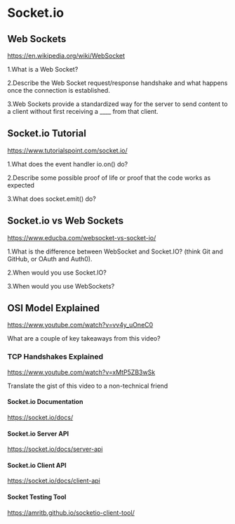 # Socket.io

## Web Sockets

<https://en.wikipedia.org/wiki/WebSocket>

1.What is a Web Socket?

2.Describe the Web Socket request/response handshake and what happens once the connection is established.

3.Web Sockets provide a standardized way for the server to send content to a client without first receiving a ____ from that client.

## Socket.io Tutorial

<https://www.tutorialspoint.com/socket.io/>

1.What does the event handler io.on() do?

2.Describe some possible proof of life or proof that the code works as expected

3.What does socket.emit() do?

## Socket.io vs Web Sockets

<https://www.educba.com/websocket-vs-socket-io/>

1.What is the difference between WebSocket and Socket.IO? (think Git and GitHub, or OAuth and Auth0).

2.When would you use Socket.IO?

3.When would you use WebSockets?

## OSI Model Explained

<https://www.youtube.com/watch?v=vv4y_uOneC0>

What are a couple of key takeaways from this video?

### TCP Handshakes Explained

<https://www.youtube.com/watch?v=xMtP5ZB3wSk>

Translate the gist of this video to a non-technical friend


#### Socket.io Documentation

<https://socket.io/docs/>

#### Socket.io Server API

<https://socket.io/docs/server-api>

#### Socket.io Client API

<https://socket.io/docs/client-api>

#### Socket Testing Tool

<https://amritb.github.io/socketio-client-tool/>
